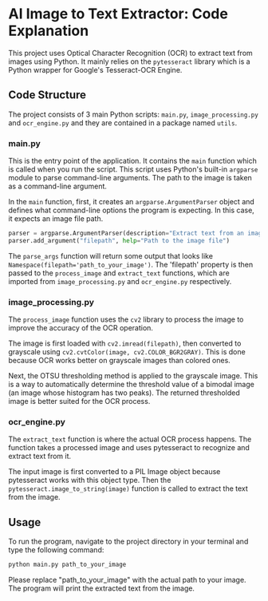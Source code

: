 # AI Image to Text Extractor: Code Explanation

This project uses Optical Character Recognition (OCR) to extract text from images using Python. It mainly relies on the `pytesseract` library which is a Python wrapper for Google's Tesseract-OCR Engine.

## Code Structure

The project consists of 3 main Python scripts: `main.py`, `image_processing.py` and `ocr_engine.py` and they are contained in a package named `utils`.

### main.py

This is the entry point of the application. It contains the `main` function which is called when you run the script. This script uses Python's built-in `argparse` module to parse command-line arguments. The path to the image is taken as a command-line argument.

In the `main` function, first, it creates an `argparse.ArgumentParser` object and defines what command-line options the program is expecting. In this case, it expects an image file path.

```python
parser = argparse.ArgumentParser(description="Extract text from an image")
parser.add_argument("filepath", help="Path to the image file")
```

The `parse_args` function will return some output that looks like `Namespace(filepath='path_to_your_image')`. The 'filepath' property is then passed to the `process_image` and `extract_text` functions, which are imported from `image_processing.py` and `ocr_engine.py` respectively.


### image_processing.py

The `process_image` function uses the `cv2` library to process the image to improve the accuracy of the OCR operation.

The image is first loaded with `cv2.imread(filepath)`, then converted to grayscale using `cv2.cvtColor(image, cv2.COLOR_BGR2GRAY)`. This is done because OCR works better on grayscale images than colored ones.

Next, the OTSU thresholding method is applied to the grayscale image. This is a way to automatically determine the threshold value of a bimodal image (an image whose histogram has two peaks). The returned thresholded image is better suited for the OCR process.

### ocr_engine.py

The `extract_text` function is where the actual OCR process happens. The function takes a processed image and uses pytesseract to recognize and extract text from it.

The input image is first converted to a PIL Image object because pytesseract works with this object type. Then the `pytesseract.image_to_string(image)` function is called to extract the text from the image.


## Usage
To run the program, navigate to the project directory in your terminal and type the following command:

```bash
python main.py path_to_your_image
```

Please replace "path_to_your_image" with the actual path to your image. The program will print the extracted text from the image.

